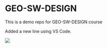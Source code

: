 # GEO-SW-DESIGN
This is a demo repo for GEO-SW-DESIGN course

Added a new line using VS Code.

![](https://i.gifer.com/4j.gif)
